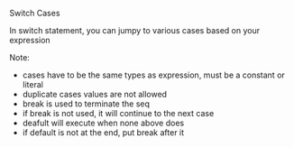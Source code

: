 Switch Cases

In switch statement, you can jumpy to various cases based on your expression

Note:
- cases have to be the same types as expression, must be a constant or literal
- duplicate cases values are not allowed
- break is used to terminate the seq
- if break is not used, it will continue to the next case
- deafult will execute when none above does
- if default is not at the end, put break after it